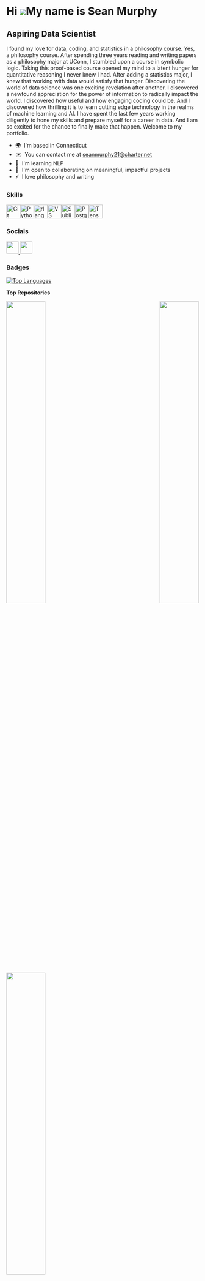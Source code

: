 Hi ![](https://user-images.githubusercontent.com/18350557/176309783-0785949b-9127-417c-8b55-ab5a4333674e.gif)My name is Sean Murphy
===================================================================================================================================

Aspiring Data Scientist
-----------------------

I found my love for data, coding, and statistics in a philosophy course. Yes, a philosophy course. After spending three years reading and writing papers as a philosophy major at UConn, I stumbled upon a course in symbolic logic. Taking this proof-based course opened my mind to a latent hunger for quantitative reasoning I never knew I had. After adding a statistics major, I knew that working with data would satisfy that hunger. Discovering the world of data science was one exciting revelation after another. I discovered a newfound appreciation for the power of information to radically impact the world. I discovered how useful and how engaging coding could be. And I discovered how thrilling it is to learn cutting edge technology in the realms of machine learning and AI. I have spent the last few years working diligently to hone my skills and prepare myself for a career in data. And I am so excited for the chance to finally make that happen. Welcome to my portfolio.

* 🌍  I'm based in Connecticut
* ✉️  You can contact me at [seanmurphy21@charter.net](mailto:seanmurphy21@charter.net)
* 🧠  I'm learning NLP
* 🤝  I'm open to collaborating on meaningful, impactful projects
* ⚡  I love philosophy and writing

### Skills


<p align="left">
<a href="https://git-scm.com/" target="_blank" rel="noreferrer"><img src="https://raw.githubusercontent.com/danielcranney/readme-generator/main/public/icons/skills/git-colored.svg" width="36" height="36" alt="Git" /></a><a href="https://www.python.org/" target="_blank" rel="noreferrer"><img src="https://raw.githubusercontent.com/danielcranney/readme-generator/main/public/icons/skills/python-colored.svg" width="36" height="36" alt="Python" /></a><a href="https://www.r-project.org/" target="_blank" rel="noreferrer"><img src="https://raw.githubusercontent.com/danielcranney/readme-generator/main/public/icons/skills/rlang-colored.svg" width="36" height="36" alt="rlang" /></a><a href="https://code.visualstudio.com/" target="_blank" rel="noreferrer"><img src="https://raw.githubusercontent.com/danielcranney/readme-generator/main/public/icons/skills/visualstudiocode.svg" width="36" height="36" alt="VS Code" /></a><a href="https://www.sublimetext.com/index2" target="_blank" rel="noreferrer"><img src="https://raw.githubusercontent.com/danielcranney/readme-generator/main/public/icons/skills/sublimetext.svg" width="36" height="36" alt="Sublime Text" /></a><a href="https://www.postgresql.org/" target="_blank" rel="noreferrer"><img src="https://raw.githubusercontent.com/danielcranney/readme-generator/main/public/icons/skills/postgresql-colored.svg" width="36" height="36" alt="PostgreSQL" /></a><a href="https://www.tensorflow.org/" target="_blank" rel="noreferrer"><img src="https://raw.githubusercontent.com/danielcranney/readme-generator/main/public/icons/skills/tensorflow-colored.svg" width="36" height="36" alt="TensorFlow" /></a>
</p>


### Socials

<p align="left"> <a href="https://www.github.com/seanmurphy21" target="_blank" rel="noreferrer"> <picture> <source media="(prefers-color-scheme: dark)" srcset="https://raw.githubusercontent.com/danielcranney/readme-generator/main/public/icons/socials/github-dark.svg" /> <source media="(prefers-color-scheme: light)" srcset="https://raw.githubusercontent.com/danielcranney/readme-generator/main/public/icons/socials/github.svg" /> <img src="https://raw.githubusercontent.com/danielcranney/readme-generator/main/public/icons/socials/github.svg" width="32" height="32" /> </picture> </a> <a href="https://www.linkedin.com/in/seanmurph21" target="_blank" rel="noreferrer"> <picture> <source media="(prefers-color-scheme: dark)" srcset="https://raw.githubusercontent.com/danielcranney/readme-generator/main/public/icons/socials/linkedin-dark.svg" /> <source media="(prefers-color-scheme: light)" srcset="https://raw.githubusercontent.com/danielcranney/readme-generator/main/public/icons/socials/linkedin.svg" /> <img src="https://raw.githubusercontent.com/danielcranney/readme-generator/main/public/icons/socials/linkedin.svg" width="32" height="32" /> </picture> </a></p>

### Badges

<a href="https://github.com/seanmurphy21" align="left"><img src="https://github-readme-stats.vercel.app/api/top-langs/?v=1&username=seanmurphy21&langs_count=10&title_color=ffffff&text_color=ffffff&icon_color=3382ed&bg_color=1e3a8a&hide_border=true&locale=en&custom_title=Top%20%Languages" alt="Top Languages" /></a>

<b>Top Repositories</b>

<div width="100%" align="center"><a href="https://github.com/seanmurphy21/NBA_Win_Percentages" align="left"><img align="left" width="45%" src="https://github-readme-stats.vercel.app/api/pin/?username=seanmurphy21&repo=NBA_Win_Percentages&title_color=ffffff&text_color=ffffff&icon_color=3382ed&bg_color=1e3a8a&hide_border=true&locale=en" /></a><a href="https://github.com/seanmurphy21/Insurance_Fraud" align="right"><img align="right" width="45%" src="https://github-readme-stats.vercel.app/api/pin/?username=seanmurphy21&repo=Insurance_Fraud&title_color=ffffff&text_color=ffffff&icon_color=3382ed&bg_color=1e3a8a&hide_border=true&locale=en" /></a></div><br /><br /><br /><br /><br /><br /><br />

<br /><br /><br /><br /><br />

<div width="100%" align="center"><a href="https://github.com/seanmurphy21/Vehicle_Price_Predictions" align="left"><img align="left" width="45%" src="https://github-readme-stats.vercel.app/api/pin/?username=seanmurphy21&repo=Vehicle_Price_Predictions&title_color=ffffff&text_color=ffffff&icon_color=3382ed&bg_color=1e3a8a&hide_border=true&locale=en" /></a></div>
